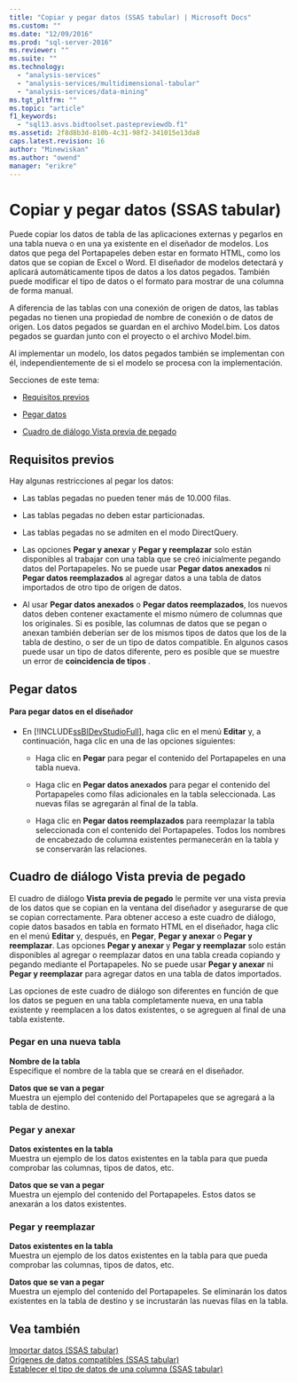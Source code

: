 ```yaml
---
title: "Copiar y pegar datos (SSAS tabular) | Microsoft Docs"
ms.custom: ""
ms.date: "12/09/2016"
ms.prod: "sql-server-2016"
ms.reviewer: ""
ms.suite: ""
ms.technology: 
  - "analysis-services"
  - "analysis-services/multidimensional-tabular"
  - "analysis-services/data-mining"
ms.tgt_pltfrm: ""
ms.topic: "article"
f1_keywords: 
  - "sql13.asvs.bidtoolset.pastepreviewdb.f1"
ms.assetid: 2f8d8b3d-810b-4c31-98f2-341015e13da8
caps.latest.revision: 16
author: "Minewiskan"
ms.author: "owend"
manager: "erikre"
---
```

# Copiar y pegar datos (SSAS tabular)
  Puede copiar los datos de tabla de las aplicaciones externas y pegarlos en una tabla nueva o en una ya existente en el diseñador de modelos. Los datos que pega del Portapapeles deben estar en formato HTML, como los datos que se copian de Excel o Word. El diseñador de modelos detectará y aplicará automáticamente tipos de datos a los datos pegados. También puede modificar el tipo de datos o el formato para mostrar de una columna de forma manual.  
  
 A diferencia de las tablas con una conexión de origen de datos, las tablas pegadas no tienen una propiedad de nombre de conexión o de datos de origen. Los datos pegados se guardan en el archivo Model.bim. Los datos pegados se guardan junto con el proyecto o el archivo Model.bim.  
  
 Al implementar un modelo, los datos pegados también se implementan con él, independientemente de si el modelo se procesa con la implementación.  
  
 Secciones de este tema:  
  
-   [Requisitos previos](#bkmk_prerequisites)  
  
-   [Pegar datos](#bkmk_paste_data)  
  
-   [Cuadro de diálogo Vista previa de pegado](#bkmk_paste_preview)  
  
##  <a name="bkmk_prerequisites"></a> Requisitos previos  
 Hay algunas restricciones al pegar los datos:  
  
-   Las tablas pegadas no pueden tener más de 10.000 filas.  
  
-   Las tablas pegadas no deben estar particionadas.  
  
-   Las tablas pegadas no se admiten en el modo DirectQuery.  
  
-   Las opciones **Pegar y anexar** y **Pegar y reemplazar** solo están disponibles al trabajar con una tabla que se creó inicialmente pegando datos del Portapapeles. No se puede usar **Pegar datos anexados** ni **Pegar datos reemplazados** al agregar datos a una tabla de datos importados de otro tipo de origen de datos.  
  
-   Al usar **Pegar datos anexados** o **Pegar datos reemplazados**, los nuevos datos deben contener exactamente el mismo número de columnas que los originales. Si es posible, las columnas de datos que se pegan o anexan también deberían ser de los mismos tipos de datos que los de la tabla de destino, o ser de un tipo de datos compatible. En algunos casos puede usar un tipo de datos diferente, pero es posible que se muestre un error de **coincidencia de tipos** .  
  
##  <a name="bkmk_paste_data"></a> Pegar datos  
  
#### Para pegar datos en el diseñador  
  
-   En [!INCLUDE[ssBIDevStudioFull](../../includes/ssbidevstudiofull-md.md)], haga clic en el menú **Editar** y, a continuación, haga clic en una de las opciones siguientes:  
  
    -   Haga clic en **Pegar** para pegar el contenido del Portapapeles en una tabla nueva.  
  
    -   Haga clic en **Pegar datos anexados** para pegar el contenido del Portapapeles como filas adicionales en la tabla seleccionada. Las nuevas filas se agregarán al final de la tabla.  
  
    -   Haga clic en **Pegar datos reemplazados** para reemplazar la tabla seleccionada con el contenido del Portapapeles. Todos los nombres de encabezado de columna existentes permanecerán en la tabla y se conservarán las relaciones.  
  
##  <a name="bkmk_paste_preview"></a> Cuadro de diálogo Vista previa de pegado  
 El cuadro de diálogo **Vista previa de pegado** le permite ver una vista previa de los datos que se copian en la ventana del diseñador y asegurarse de que se copian correctamente. Para obtener acceso a este cuadro de diálogo, copie datos basados en tabla en formato HTML en el diseñador, haga clic en el menú **Editar** y, después, en **Pegar**, **Pegar y anexar** o **Pegar y reemplazar**. Las opciones **Pegar y anexar** y **Pegar y reemplazar** solo están disponibles al agregar o reemplazar datos en una tabla creada copiando y pegando mediante el Portapapeles. No se puede usar **Pegar y anexar** ni **Pegar y reemplazar** para agregar datos en una tabla de datos importados.  
  
 Las opciones de este cuadro de diálogo son diferentes en función de que los datos se peguen en una tabla completamente nueva, en una tabla existente y reemplacen a los datos existentes, o se agreguen al final de una tabla existente.  
  
### Pegar en una nueva tabla  
 **Nombre de la tabla**  
 Especifique el nombre de la tabla que se creará en el diseñador.  
  
 **Datos que se van a pegar**  
 Muestra un ejemplo del contenido del Portapapeles que se agregará a la tabla de destino.  
  
### Pegar y anexar  
 **Datos existentes en la tabla**  
 Muestra un ejemplo de los datos existentes en la tabla para que pueda comprobar las columnas, tipos de datos, etc.  
  
 **Datos que se van a pegar**  
 Muestra un ejemplo del contenido del Portapapeles. Estos datos se anexarán a los datos existentes.  
  
### Pegar y reemplazar  
 **Datos existentes en la tabla**  
 Muestra un ejemplo de los datos existentes en la tabla para que pueda comprobar las columnas, tipos de datos, etc.  
  
 **Datos que se van a pegar**  
 Muestra un ejemplo del contenido del Portapapeles. Se eliminarán los datos existentes en la tabla de destino y se incrustarán las nuevas filas en la tabla.  
  
## Vea también  
 [Importar datos &#40;SSAS tabular&#41;](../Topic/Import%20Data%20\(SSAS%20Tabular\).md)   
 [Orígenes de datos compatibles &#40;SSAS tabular&#41;](../../analysis-services/tabular-models/data-sources-supported-ssas-tabular.md)   
 [Establecer el tipo de datos de una columna &#40;SSAS tabular&#41;](../../analysis-services/tabular-models/set-the-data-type-of-a-column-ssas-tabular.md)  
  
  